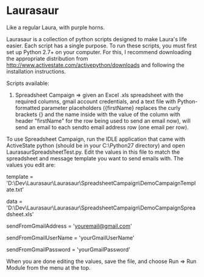 Laurasaur
=========

Like a regular Laura, with purple horns.

Laurasaur is a collection of python scripts designed to make Laura's life easier. Each script has a single purpose. To run these scripts, you must first set up Python 2.7+ on your computer. For this, I recommend downloading the appropriate distribution from http://www.activestate.com/activepython/downloads and following the installation instructions.

Scripts available:

1) Spreadsheet Campaign => given an Excel .xls spreadsheet with the required columns, gmail account credentials, and a text file with Python-formatted parameter placeholders ({firstName} replaces the curly brackets {} and the name inside with the value of the column with header "firstName" for the row being used to send an email now), will send an email to each sendto email address row (one email per row).

To use Spreadsheet Campaign, run the IDLE application that came with ActiveState python (should be in your C:\Python27 directory) and open LaurasaurSpreadsheetTest.py. Edit the values in this file to match the spreadsheet and message template you want to send emails with. The values you edit are:

template = 'D:\Dev\Laurasaur\Laurasaur\SpreadsheetCampaign\DemoCampaignTemplate.txt'

data = 'D:\Dev\Laurasaur\Laurasaur\SpreadsheetCampaign\DemoCampaignSpreadsheet.xls'

sendFromGmailAddress = 'youremail@gmail.com'

sendFromGmailUserName = 'yourGmailUserName'

sendFromGmailPassword = 'yourGmailPassword'

When you are done editing the values, save the file, and choose Run => Run Module from the menu at the top.